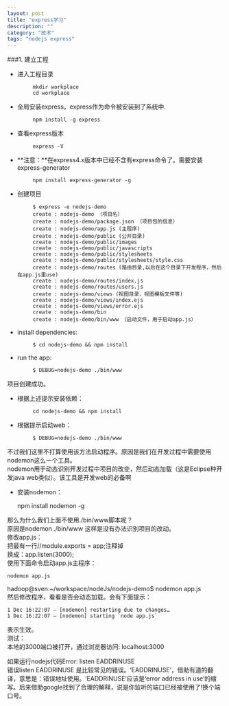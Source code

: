 ```yaml
---
layout: post
title: "express学习"
description: ""
category: "技术"
tags: "nodejs express" 
---
```



###1. 建立工程   

 - 进入工程目录

			mkdir workplace
			cd workplace

 - 全局安装express，express作为命令被安装到了系统中.
 
			npm install -g express

 - 查看express版本

			express -V

 - **注意：**在express4.x版本中已经不含有express命令了。需要安装 express-generator

			npm install express-generator -g   
 - 创建项目

			$ express -e nodejs-demo
			create : nodejs-demo （项目名）
			create : nodejs-demo/package.json （项目包的信息）
			create : nodejs-demo/app.js (主程序)
			create : nodejs-demo/public (公开目录)
			create : nodejs-demo/public/images
			create : nodejs-demo/public/javascripts
			create : nodejs-demo/public/stylesheets
			create : nodejs-demo/public/stylesheets/style.css
			create : nodejs-demo/routes (路由目录,以后在这个目录下开发程序，然后在app.js里use)
			create : nodejs-demo/routes/index.js
			create : nodejs-demo/routes/users.js
			create : nodejs-demo/views (视图目录，视图模板文件等)
			create : nodejs-demo/views/index.ejs
			create : nodejs-demo/views/error.ejs
			create : nodejs-demo/bin
			create : nodejs-demo/bin/www （启动文件，用于启动app.js）

 - install dependencies:

			$ cd nodejs-demo && npm install

 - run the app:

			$ DEBUG=nodejs-demo ./bin/www
项目创建成功。

 - 根据上述提示安装依赖：

			cd nodejs-demo && npm install

 - 根据提示启动web：
 
			$ DEBUG=nodejs-demo ./bin/www

不过我们这里不打算使用该方法启动程序。原因是我们在开发过程中需要使用nodemon这么一个工具。   
nodemon用于动态识别开发过程中项目的改变，然后动态加载（这是Eclipse种开发java web类似）。该工具是开发web的必备啊

 - 安装nodemon：

	npm install nodemon -g

那么为什么我们上面不使用./bin/www脚本呢？   
原因是nodemon ./bin/www 这样是没有办法识别项目的改动。   
修改app.js：   
把最有一行//module.exports = app;注释掉   
换成：app.listen(3000);   
使用下面命令启动app.js主程序：

	nodemon app.js

hadoop@sven:~/workspace/nodeJs/nodejs-demo$ nodemon app.js   
然后修改程序，看看是否会动态加载。会有下面提示：   

	1 Dec 16:22:07 – [nodemon] restarting due to changes…    
	1 Dec 16:22:07 – [nodemon] starting `node app.js`   

表示生效。   
测试：   
本地的3000端口被打开，通过浏览器访问: localhost:3000   

如果运行nodejs代码Error: listen EADDRINUSE   
错误listen EADDRINUSE 是比较常见的错误。‘EADDRINUSE’，借助有道的翻译，意思是：错误地址使用。‘EADDRINUSE’应该是‘error address in use’的缩写。后来借助google找到了合理的解释，说是你监听的端口已经被使用了!换个端口号。